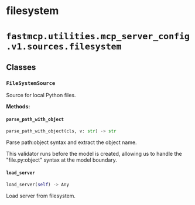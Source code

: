 # filesystem

# `fastmcp.utilities.mcp_server_config.v1.sources.filesystem`

## Classes

### `FileSystemSource` <sup><a href="https://github.com/jlowin/fastmcp/blob/main/src/fastmcp/utilities/mcp_server_config/v1/sources/filesystem.py#L15" target="_blank"><Icon icon="github" style="width: 14px; height: 14px;" /></a></sup>

Source for local Python files.

**Methods:**

#### `parse_path_with_object` <sup><a href="https://github.com/jlowin/fastmcp/blob/main/src/fastmcp/utilities/mcp_server_config/v1/sources/filesystem.py#L28" target="_blank"><Icon icon="github" style="width: 14px; height: 14px;" /></a></sup>

```python
parse_path_with_object(cls, v: str) -> str
```

Parse path:object syntax and extract the object name.

This validator runs before the model is created, allowing us to
handle the "file.py:object" syntax at the model boundary.

#### `load_server` <sup><a href="https://github.com/jlowin/fastmcp/blob/main/src/fastmcp/utilities/mcp_server_config/v1/sources/filesystem.py#L63" target="_blank"><Icon icon="github" style="width: 14px; height: 14px;" /></a></sup>

```python
load_server(self) -> Any
```

Load server from filesystem.
